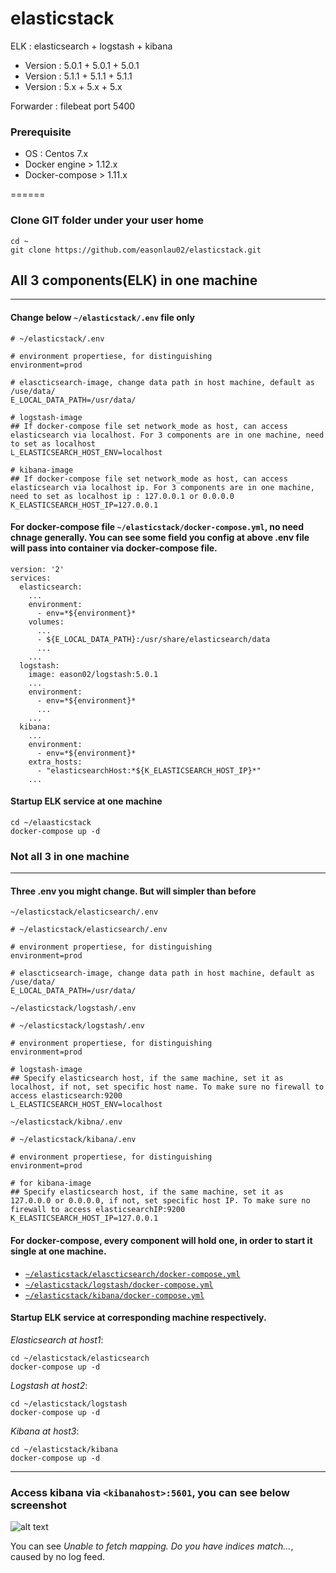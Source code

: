 # elasticstack
ELK : elasticsearch + logstash + kibana

* Version : 5.0.1 + 5.0.1 + 5.0.1
* Version : 5.1.1 + 5.1.1 + 5.1.1
* Version : 5.x + 5.x + 5.x

Forwarder : filebeat port 5400

### Prerequisite
* OS : Centos 7.x
* Docker engine > 1.12.x
* Docker-compose > 1.11.x

======

### Clone GIT folder under your user home
    
    cd ~
    git clone https://github.com/easonlau02/elasticstack.git

## All 3 components(ELK) in one machine
------

#### Change below `~/elasticstack/.env` file only
    # ~/elasticstack/.env

    # environment propertiese, for distinguishing
    environment=prod

    # elascticsearch-image, change data path in host machine, default as /use/data/
    E_LOCAL_DATA_PATH=/usr/data/

    # logstash-image
    ## If docker-compose file set network_mode as host, can access elasticsearch via localhost. For 3 components are in one machine, need to set as localhost
    L_ELASTICSEARCH_HOST_ENV=localhost

    # kibana-image
    ## If docker-compose file set network_mode as host, can access elasticsearch via localhost ip. For 3 components are in one machine, need to set as localhost ip : 127.0.0.1 or 0.0.0.0
    K_ELASTICSEARCH_HOST_IP=127.0.0.1
#### For docker-compose file `~/elasticstack/docker-compose.yml`, no need chnage generally. You can see some field you config at above .env file will pass into container via docker-compose file.
    version: '2'
    services:
      elasticsearch:
        ...
        environment:
          - env=*${environment}*
        volumes:
          ...
          - ${E_LOCAL_DATA_PATH}:/usr/share/elasticsearch/data
          ...
        ...
      logstash:
        image: eason02/logstash:5.0.1
        ...
        environment:
          - env=*${environment}*
          ...
        ...
      kibana:
        ...
        environment:
          - env=*${environment}*
        extra_hosts:
          - "elasticsearchHost:*${K_ELASTICSEARCH_HOST_IP}*"
        ...
        
#### Startup ELK service at one machine
    cd ~/elaasticstack
    docker-compose up -d
    
### Not all 3 in one machine
------
#### Three .env you might change. But will simpler than before
`~/elasticstack/elasticsearch/.env`

    # ~/elasticstack/elasticsearch/.env

    # environment propertiese, for distinguishing
    environment=prod

    # elascticsearch-image, change data path in host machine, default as /use/data/
    E_LOCAL_DATA_PATH=/usr/data/
    
`~/elasticstack/logstash/.env`

    # ~/elasticstack/logstash/.env

    # environment propertiese, for distinguishing
    environment=prod

    # logstash-image
    ## Specify elasticsearch host, if the same machine, set it as localhost, if not, set specific host name. To make sure no firewall to access elasticsearch:9200
    L_ELASTICSEARCH_HOST_ENV=localhost

`~/elasticstack/kibna/.env`

    # ~/elasticstack/kibana/.env

    # environment propertiese, for distinguishing
    environment=prod

    # for kibana-image
    ## Specify elasticsearch host, if the same machine, set it as 127.0.0.0 or 0.0.0.0, if not, set specific host IP. To make sure no firewall to access elasticsearchIP:9200
    K_ELASTICSEARCH_HOST_IP=127.0.0.1

#### For docker-compose, every component will hold one, in order to start it single at one machine.
* [`~/elasticstack/elascticsearch/docker-compose.yml`](https://github.com/easonlau02/elasticstack/blob/master/elasticsearch/docker-compose.yml)
* [`~/elasticstack/logstash/docker-compose.yml`](https://github.com/easonlau02/elasticstack/blob/master/logstash/docker-compose.yml)
* [`~/elasticstack/kibana/docker-compose.yml`](https://github.com/easonlau02/elasticstack/blob/master/kibana/docker-compose.yml)
#### Startup ELK service at corresponding machine respectively.
*Elasticsearch at host1*:
    
    cd ~/elasticstack/elasticsearch
    docker-compose up -d
    
*Logstash at host2*:
    
    cd ~/elasticstack/logstash
    docker-compose up -d
    
*Kibana at host3*:

    cd ~/elasticstack/kibana
    docker-compose up -d

------
### Access kibana via `<kibanahost>:5601`, you can see below screenshot
![alt text](https://github.com/easonlau02/elasticstack/blob/master/kibana_up.png "kibana_up")

You can see *Unable to fetch mapping. Do you have indices match...*, caused by no log feed.